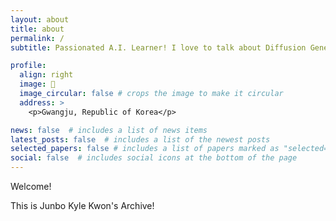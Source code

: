 ```yaml
---
layout: about
title: about
permalink: /
subtitle: Passionated A.I. Learner! I love to talk about Diffusion Generative Model!

profile:
  align: right
  image: 🤖
  image_circular: false # crops the image to make it circular
  address: >
    <p>Gwangju, Republic of Korea</p>

news: false  # includes a list of news items
latest_posts: false  # includes a list of the newest posts
selected_papers: false # includes a list of papers marked as "selected={true}"
social: false  # includes social icons at the bottom of the page
---
```

Welcome!

This is Junbo Kyle Kwon's Archive!
